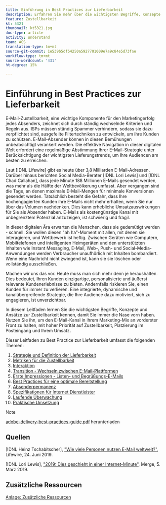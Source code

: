 ```yaml
---
title: Einführung in Best Practices zur Lieferbarkeit
description: Erfahren Sie mehr über die wichtigsten Begriffe, Konzepte und Ansätze zur Zustellbarkeit, damit Sie den Erfolg Ihres Marketing-Programms sicherstellen können.
feature: Zustellbarkeit
kt: 5321
thumbnail: kt5321.jpg
doc-type: article
activity: understand
team: ACS
translation-type: tm+mt
source-git-commit: 1e539b5df54250a5927701009e7a9c84e5d73fae
workflow-type: tm+mt
source-wordcount: '431'
ht-degree: 15%

---
```



# Einführung in Best Practices zur Lieferbarkeit

E-Mail-Zustellbarkeit, eine wichtige Komponente für den Marketingerfolg jedes Absenders, zeichnet sich durch ständig wechselnde Kriterien und Regeln aus. ISPs müssen ständig Spammer verhindern, sodass sie dazu verpflichtet sind, ausgefeilte Filtertechniken zu entwickeln, um ihre Kunden zu schützen. E-Mail-Absender können in diesen Bemühungen unbeabsichtigt verankert werden. Die effektive Navigation in dieser digitalen Welt erfordert eine regelmäßige Abstimmung Ihrer E-Mail-Strategie unter Berücksichtigung der wichtigsten Lieferungstrends, um Ihre Audiencen am besten zu erreichen.

Laut [!DNL Lifewire] gibt es heute über 3,8 Milliarden E-Mail-Adressen. Darüber hinaus berichten Social Media-Berater [!DNL Lori Lewis] und [!DNL Chad Callahan], dass jede Minute 188 Millionen E-Mails gesendet werden, was mehr als die Hälfte der Weltbevölkerung umfasst. Aber vergangen sind die Tage, an denen maximale E-Mail-Mengen für minimale Konversionen gesendet werden. Tatsächlich besteht die Gefahr, dass Ihre hochengagierten Kunden ihre E-Mails nicht mehr erhalten, wenn Sie nur über das Volumen nachdenken. Dies kann erhebliche Umsatzauswirkungen für Sie als Absender haben. E-Mails als kostengünstige Kanal mit unbegrenztem Potenzial anzuzeigen, ist schwierig und fragil.

In dieser digitalen Ära erwarten die Menschen, dass sie gedemütigt werden - schnell. Sie wollen diesen &quot;ah ha&quot;-Moment mit allen, mit denen sie interagieren, und Wettbewerb ist heftig. Zwischen Geräten wie Computern, Mobiltelefonen und intelligenten Heimgeräten und den unterstützten Inhalten wie Instant Messaging, E-Mail, Web-, Push- und Social-Media-Anwendungen werden Verbraucher unaufhörlich mit Inhalten bombardiert. Wenn eine Nachricht nicht zwingend ist, kann sie sie löschen oder vollständig ausschließen.

Machen wir uns das vor. Heute muss man sich mehr denn je heraushalten. Dies bedeutet, Ihren Kunden einzigartige, personalisierte und äußerst relevante Kundenerlebnisse zu bieten. Andernfalls riskieren Sie, einen Kunden für immer zu verlieren. Eine integrierte, dynamische und kanalübergreifende Strategie, die Ihre Audience dazu motiviert, sich zu engagieren, ist unverzichtbar.

In diesem Leitfaden lernen Sie die wichtigsten Begriffe, Konzepte und Ansätze zur Zustellbarkeit kennen, damit Sie immer die Nase vorn haben. Nutzen Sie ihn, um den E-Mail-Kanal in Ihrem Marketing-Mix an vorderster Front zu halten, mit hoher Priorität auf Zustellbarkeit, Platzierung im Posteingang und Ihrem Umsatz.

Dieser Leitfaden zu Best Practice zur Lieferbarkeit umfasst die folgenden Themen:

1. [Strategie und Definition der Lieferbarkeit](/help/deliverability-strategy-and-definition.md)
2. [Metriken für die Zustellbarkeit](/help/metrics/metrics-overview.md)
3. [Interaktion](/help/engagement.md)
4. [Transition - Wechseln zwischen E-Mail-Plattformen](/help/transition-process/switching-email-platforms.md)
5. [Erste Impressionen - Listen- und Begrüßungs-E-Mails](/help/first-impressions/address-collection-and-list-growth.md)
6. [Best Practices für eine optimale Bereitstellung](/help/content-best-practices-for-optimal-delivery.md)
7. [Absenderpermanenz](/help/sender-permanence.md)
8. [Spezifikationen für Internet Dienstleister](/help/internet-service-provider-specifics/overview.md)
9. [Laufende Überwachung](/help/ongoing-monitoring.md)
10. [Praktische Umsetzung](/help/putting-it-in-practice.md)

>[!NOTE]
>
>[adobe-delivery-best-practices-guide.pdf](/help/assets/adobe-deliverability-best-practice-guide.pdf) herunterladen

## Quellen

[!DNL Heinz Tschabitscher],  [&quot;Wie viele Personen nutzen E-Mail weltweit?&quot;](https://www.lifewire.com/how-many-email-users-are-there-1171213), Lifewire, 24. Juni 2019.

[!DNL Lori Lewis],  [&quot;2019: Dies geschieht in einer Internet-Minute&quot;](https://www.allaccess.com/merge/archive/29580/2019-this-is-what-happens-in-an-internet-minute), Merge, 5. März 2019.

## Zusätzliche Ressourcen

[Anlage: Zusätzliche Ressourcen](/help/additional-resources/general-resources.md)